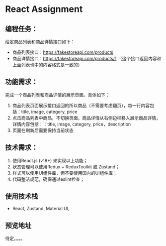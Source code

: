 # React Assignment

## 编程任务：

给定商品列表和商品详情接口如下：
- 商品列表接口：https://fakestoreapi.com/products
- 商品详情接口：https://fakestoreapi.com/products/1 （这个接口返回内容和上面列表也中的内容格式是一致的）

## 功能需求：

完成一个商品列表和商品详情的展示页面。具体如下：
1. 商品列表页面展示接口返回的所以商品（不需要考虑翻页），每一行内容包括：title, image, category, price
2. 点击商品列表中商品，不切换页面，商品详情从右侧边栏移入展示商品详情，详情内容包括：：title, image, category, price，description
3. 页面在刷新后需要保持当前状态

## 技术需求：

1. 使用React.js (v18+) 来实现以上功能；
2. 状态管理可以使用Redux + ReduxToolkit 或 Zustand；
3. 样式可以使用UI组件库，但不要使用国内的UI组件库；
4. 代码整洁规范，确保通过eslint检查；

## 使用技术栈

* React, Zustand, Material UI,

## 预览地址

待定。。。。